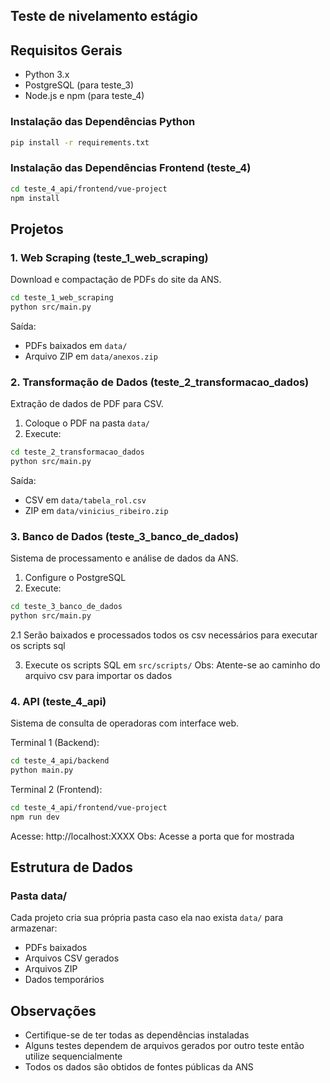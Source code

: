 ## Teste de nivelamento estágio


## Requisitos Gerais

- Python 3.x
- PostgreSQL (para teste_3)
- Node.js e npm (para teste_4)

### Instalação das Dependências Python
```bash
pip install -r requirements.txt
```

### Instalação das Dependências Frontend (teste_4)
```bash
cd teste_4_api/frontend/vue-project
npm install
```

## Projetos

### 1. Web Scraping (teste_1_web_scraping)
Download e compactação de PDFs do site da ANS.

```bash
cd teste_1_web_scraping
python src/main.py
```

Saída: 
- PDFs baixados em `data/`
- Arquivo ZIP em `data/anexos.zip`

### 2. Transformação de Dados (teste_2_transformacao_dados)
Extração de dados de PDF para CSV.

1. Coloque o PDF na pasta `data/`
2. Execute:
```bash
cd teste_2_transformacao_dados
python src/main.py
```

Saída:
- CSV em `data/tabela_rol.csv`
- ZIP em `data/vinicius_ribeiro.zip`

### 3. Banco de Dados (teste_3_banco_de_dados)
Sistema de processamento e análise de dados da ANS.

1. Configure o PostgreSQL
2. Execute:
```bash
cd teste_3_banco_de_dados
python src/main.py
```
2.1 Serão baixados e processados todos os csv necessários para executar os scripts sql

3. Execute os scripts SQL em `src/scripts/`
Obs: Atente-se ao caminho do arquivo csv para importar os dados

### 4. API  (teste_4_api)
Sistema de consulta de operadoras com interface web.

Terminal 1 (Backend):
```bash
cd teste_4_api/backend
python main.py
```

Terminal 2 (Frontend):
```bash
cd teste_4_api/frontend/vue-project
npm run dev
```

Acesse: http://localhost:XXXX
Obs: Acesse a porta que for mostrada

## Estrutura de Dados

### Pasta data/
Cada projeto cria sua própria pasta caso ela nao exista `data/` para armazenar:
- PDFs baixados
- Arquivos CSV gerados
- Arquivos ZIP
- Dados temporários

## Observações

- Certifique-se de ter todas as dependências instaladas
- Alguns testes dependem de arquivos gerados por outro teste então utilize sequencialmente
- Todos os dados são obtidos de fontes públicas da ANS
